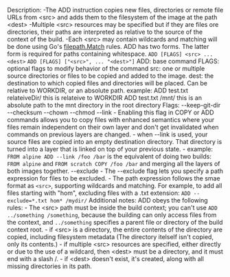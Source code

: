 Description:
	-The ADD instruction copies new files, directories or remote file URLs from \<src\> and adds them to the filesystem of the image at the path \<dest\>
	-Multiple \<src\> resources may be specified but if they are files ore directories, their paths are interpreted as relative to the source of the context of the build.
	-Each \<src\> may contain wildcards and matching will be done using Go's [filepath.Match](https://golang.org/pkg/path/filepath#Match) rules.
	ADD has two forms. The latter form is required for paths containing whitespace.
		`ADD [FLAGS] <src> ... <dest>`
		`ADD [FLAGS] ["<src>", ... "<dest>"]`
			ADD:
				base command
			FLAGS:
				optional flags to modify behavior of the command
			src:
				one or multiple source directories or files to be copied and added to the image.
			dest:
				the destination to which copied files and directories will be placed. Can be relative to WORKDIR, or an absolute path.
				example:
					ADD test.txt relateiveDir/
						this is relateive to WORKDIR
					ADD test.txt /mnt/
						this is an absolute path to the mnt directory in the root directory
Flags:
	--keep-git-dir
	--checksum
	--chown
	--chmod
	--link
		- Enabling this flag in COPY or ADD commands allows you to copy files with enhanced semantics where your files remain independent on their own layer and don't get invalidated when commands on previous layers are changed.
		- when --link is used, your source files are copied into an empty destination directory. That directory is turned into a layer that is linked on top of your previous state.
		- example:
			```
			FROM alpine
			ADD --link /foo /bar
			```
			is the equivalent of doing two builds:
			```
			FROM alpine
			```
			and
			```
			FROM scratch
			COPY /foo /bar
			```
			and merging all the layers of both images together.
	--exclude
		- The --exclude flag lets you specify a path expression for files to be excluded.
		- The path expression follows the smae format as `<src>`, supporting wildcards and matching. For example, to add all files starting with "hom", excluding files with a .txt extension: `ADD --exclude=*.txt hom* /mydir/`
Additional notes:
	ADD obeys the following rules:
		- The \<src\> path must be inside the build context; you can't use `ADD ../something /something`, because the building can only access files from the context, and `../something` specifies a parent file or directory of the build context root.
		- if \<src\> is a directory, the entire contents of the directory are copied, including filesystem metadata (The directory itelself isn't copied, only its contents.)
		- if multiple \<src\> resources are specified, either directly or due to the use of a wildcard, then \<dest\> must be a directory, and it must end with a slash /.
		- if \<dest\> doesn't exist, it's created, along with all missing directories in its path.